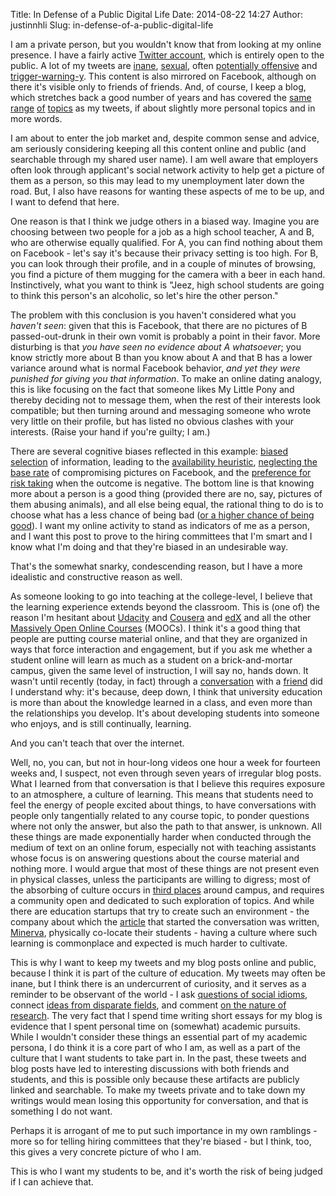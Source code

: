 Title: In Defense of a Public Digital Life
Date: 2014-08-22 14:27
Author: justinnhli
Slug: in-defense-of-a-public-digital-life

I am a private person, but you wouldn't know that from looking at my
online presence. I have a fairly active [Twitter
account](https://twitter.com/justinnhli/), which is entirely open to the
public. A lot of my tweets are
[inane](https://twitter.com/justinnhli/status/499999983685603328),
[sexual](https://twitter.com/justinnhli/status/500191303570042880),
often [potentially
offensive](https://twitter.com/justinnhli/status/472743073316077568) and
[trigger-warning-y](https://twitter.com/justinnhli/status/502487429321089024).
This content is also mirrored on Facebook, although on there it's
visible only to friends of friends. And, of course, I keep a blog, which
stretches back a good number of years and has covered the
[same](http://justinnhli.blogspot.com/2010/07/some-shit.html)
[range](http://justinnhli.blogspot.com/2013/11/mental-objectification.html)
[of](http://justinnhli.blogspot.com/2013/11/asexuality.html)
[topics](http://justinnhli.blogspot.com/2012/01/thoughts-on-cognitive-sport.html)
as my tweets, if about slightly more personal topics and in more words.

I am about to enter the job market and, despite common sense and advice,
am seriously considering keeping all this content online and public (and
searchable through my shared user name). I am well aware that employers
often look through applicant's social network activity to help get a
picture of them as a person, so this may lead to my unemployment later
down the road. But, I also have reasons for wanting these aspects of me
to be up, and I want to defend that here.

One reason is that I think we judge others in a biased way. Imagine you
are choosing between two people for a job as a high school teacher, A
and B, who are otherwise equally qualified. For A, you can find nothing
about them on Facebook - let's say it's because their privacy setting is
too high. For B, you can look through their profile, and in a couple of
minutes of browsing, you find a picture of them mugging for the camera
with a beer in each hand. Instinctively, what you want to think is
"Jeez, high school students are going to think this person's an
alcoholic, so let's hire the other person."

The problem with this conclusion is you haven't considered what you
*haven't seen*: given that this is Facebook, that there are no pictures
of B passed-out-drunk in their own vomit is probably a point in their
favor. More disturbing is that *you have seen no evidence about A
whatsoever*; you know strictly more about B than you know about A and
that B has a lower variance around what is normal Facebook behavior,
*and yet they were punished for giving you that information*. To make an
online dating analogy, this is like focusing on the fact that someone
likes My Little Pony and thereby deciding not to message them, when the
rest of their interests look compatible; but then turning around and
messaging someone who wrote very little on their profile, but has listed
no obvious clashes with your interests. (Raise your hand if you're
guilty; I am.)

There are several cognitive biases reflected in this example: [biased
selection](http://en.wikipedia.org/wiki/Selection_bias) of information,
leading to the [availability
heuristic](http://en.wikipedia.org/wiki/Availability_heuristic),
[neglecting the base
rate](http://en.wikipedia.org/wiki/Base_rate_fallacy) of compromising
pictures on Facebook, and the [preference for risk
taking](http://en.wikipedia.org/wiki/Pseudocertainty_effect) when the
outcome is negative. The bottom line is that knowing more about a person
is a good thing (provided there are no, say, pictures of them abusing
animals), and all else being equal, the rational thing to do is to
choose what has a less chance of being bad ([or a higher chance of being
good](http://en.wikipedia.org/wiki/Framing_effect_%28psychology%29)). I
want my online activity to stand as indicators of me as a person, and I
want this post to prove to the hiring committees that I'm smart and I
know what I'm doing and that they're biased in an undesirable way.

That's the somewhat snarky, condescending reason, but I have a more
idealistic and constructive reason as well.

As someone looking to go into teaching at the college-level, I believe
that the learning experience extends beyond the classroom. This is (one
of) the reason I'm hesitant about
[Udacity](http://en.wikipedia.org/wiki/Udacity) and
[Cousera](http://en.wikipedia.org/wiki/Coursera) and
[edX](http://en.wikipedia.org/wiki/EdX) and all the other [Massively
Open Online
Courses](http://en.wikipedia.org/wiki/Massive_open_online_course)
(MOOCs). I think it's a good thing that people are putting course
material online, and that they are organized in ways that force
interaction and engagement, but if you ask me whether a student online
will learn as much as a student on a brick-and-mortar campus, given the
same level of instruction, I will say no, hands down. It wasn't until
recently (today, in fact) through a
[conversation](https://twitter.com/justinnhli/status/502296980744597504)
with a [friend](https://twitter.com/mclarkk) did I understand why: it's
because, deep down, I think that university education is more than about
the knowledge learned in a class, and even more than the relationships
you develop. It's about developing students into someone who enjoys, and
is still continually, learning.

And you can't teach that over the internet.

Well, no, you can, but not in hour-long videos one hour a week for
fourteen weeks and, I suspect, not even through seven years of irregular
blog posts. What I learned from that conversation is that I believe this
requires exposure to an atmosphere, a culture of learning. This means
that students need to feel the energy of people excited about things, to
have conversations with people only tangentially related to any course
topic, to ponder questions where not only the answer, but also the path
to that answer, is unknown. All these things are made exponentially
harder when conducted through the medium of text on an online forum,
especially not with teaching assistants whose focus is on answering
questions about the course material and nothing more. I would argue that
most of these things are not present even in physical classes, unless
the participants are willing to digress; most of the absorbing of
culture occurs in [third
places](http://en.wikipedia.org/wiki/Third_place) around campus, and
requires a community open and dedicated to such exploration of topics.
And while there are education startups that try to create such an
environment - the company about which the
[article](http://www.theatlantic.com/features/archive/2014/08/the-future-of-college/375071/)
that started the conversation was written,
[Minerva](http://en.wikipedia.org/wiki/Minerva_Schools_at_KGI),
physically co-locate their students - having a culture where such
learning is commonplace and expected is much harder to cultivate.

This is why I want to keep my tweets and my blog posts online and
public, because I think it is part of the culture of education. My
tweets may often be inane, but I think there is an undercurrent of
curiosity, and it serves as a reminder to be observant of the world - I
ask [questions of social
idioms](https://twitter.com/justinnhli/status/486126761432719363),
connect [ideas from disparate
fields](https://twitter.com/justinnhli/status/485512869371318272), and
comment [on the nature of
research](https://twitter.com/justinnhli/status/293220584433795072). The
very fact that I spend time writing short essays for my blog is evidence
that I spent personal time on (somewhat) academic pursuits. While I
wouldn't consider these things an essential part of my academic persona,
I do think it is a core part of who I am, as well as a part of the
culture that I want students to take part in. In the past, these tweets
and blog posts have led to interesting discussions with both friends and
students, and this is possible only because these artifacts are publicly
linked and searchable. To make my tweets private and to take down my
writings would mean losing this opportunity for conversation, and that
is something I do not want.

Perhaps it is arrogant of me to put such importance in my own
ramblings - more so for telling hiring committees that they're biased -
but I think, too, this gives a very concrete picture of who I am.

This is who I want my students to be, and it's worth the risk of being
judged if I can achieve that.

